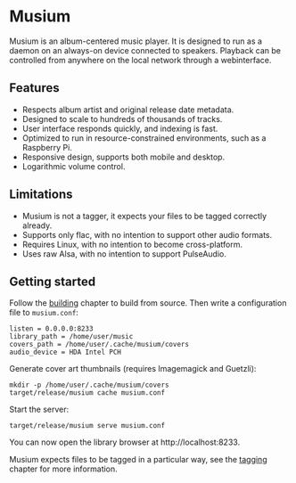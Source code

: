 # Musium

Musium is an album-centered music player. It is designed to run as a daemon on
an always-on device connected to speakers. Playback can be controlled from
anywhere on the local network through a webinterface.

## Features

 * Respects album artist and original release date metadata.
 * Designed to scale to hundreds of thousands of tracks.
 * User interface responds quickly, and indexing is fast.
 * Optimized to run in resource-constrained environments, such as a Raspberry Pi.
 * Responsive design, supports both mobile and desktop.
 * Logarithmic volume control.

## Limitations

 * Musium is not a tagger, it expects your files to be tagged correctly already.
 * Supports only flac, with no intention to support other audio formats.
 * Requires Linux, with no intention to become cross-platform.
 * Uses raw Alsa, with no intention to support PulseAudio.

## Getting started

Follow the [building](building.md) chapter to build from source. Then write a
configuration file to `musium.conf`:

    listen = 0.0.0.0:8233
    library_path = /home/user/music
    covers_path = /home/user/.cache/musium/covers
    audio_device = HDA Intel PCH

Generate cover art thumbnails (requires Imagemagick and Guetzli):

    mkdir -p /home/user/.cache/musium/covers
    target/release/musium cache musium.conf

Start the server:

    target/release/musium serve musium.conf

You can now open the library browser at http://localhost:8233.

Musium expects files to be tagged in a particular way, see the
[tagging](tagging.md) chapter for more information.

